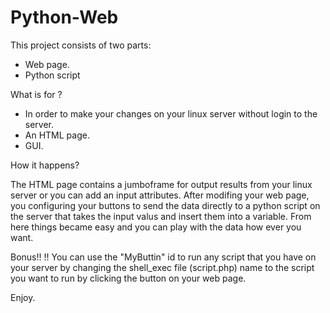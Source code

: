 # Python-Web
This project consists of two parts:
* Web page.
* Python script

What is for ?
- In order to make your changes on your linux server without login to the server.
- An HTML page.
- GUI.

How it happens?

The HTML page contains a jumboframe for output results from your linux server or you can add an input attributes.
After modifing your web page, you configuring your buttons to send the data directly to a python script on the server that takes the input valus and insert them into a variable. 
From here things became easy and you can play with the data how ever you want.

Bonus!! !!
You can use the "MyButtin" id to run any script that you have on your server by changing the shell_exec file (script.php) name to the script you want to run by clicking the button on your web page.


Enjoy.
